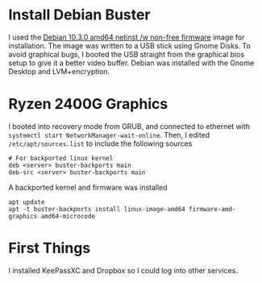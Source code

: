# Install Debian Buster

I used the [Debian 10.3.0 amd64 netinst /w non-free firmware](https://cdimage.debian.org/cdimage/unofficial/non-free/cd-including-firmware/10.3.0+nonfree/amd64/iso-cd/) image for installation. The image was written to a USB stick using Gnome Disks. To avoid graphical bugs, I booted the USB straight from the graphical bios setup to give it a better video buffer. Debian was installed with the Gnome Desktop and LVM+encryption.

# Ryzen 2400G Graphics

I booted into recovery mode from GRUB, and connected to ethernet with `systemctl start NetworkManager-wait-online`. Then, I edited `/etc/apt/sources.list` to include the following sources
```
# For backported linux kernel
deb <server> buster-backports main
deb-src <server> buster-backports main
```
A backported kernel and firmware was installed
```
apt update
apt -t buster-backports install linux-image-amd64 firmware-amd-graphics amd64-microcode

```

# First Things

I installed KeePassXC and Dropbox so I could log into other services.